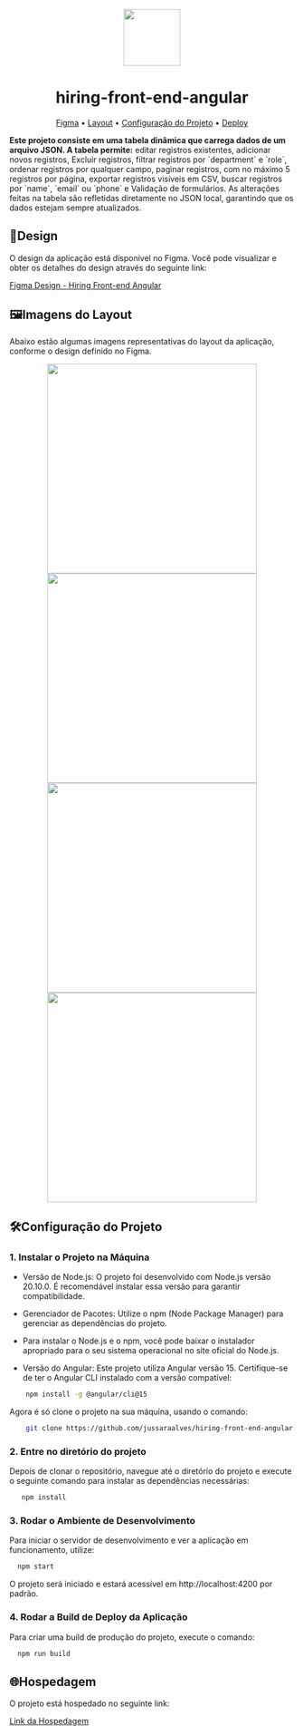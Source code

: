 <p align="center">
<img src="https://github-production-user-asset-6210df.s3.amazonaws.com/76541047/365524077-d98e20f2-997a-4079-9e2b-356f29cc9ff1.png?X-Amz-Algorithm=AWS4-HMAC-SHA256&X-Amz-Credential=AKIAVCODYLSA53PQK4ZA%2F20240909%2Fus-east-1%2Fs3%2Faws4_request&X-Amz-Date=20240909T053843Z&X-Amz-Expires=300&X-Amz-Signature=412cfcfa3f61cfd1374f702dbc2ec83a65cf9bae9e09554366ba0325bd9174bb&X-Amz-SignedHeaders=host&actor_id=76541047&key_id=0&repo_id=803458455" width="100" />
</p>

<h1 align="center">
  hiring-front-end-angular
</h1>

<p align="center">
 <a href="#figma">Figma</a> •
 <a href="#layout">Layout</a> • 
 <a href="#config">Configuração do Projeto</a> • 
 <a href="#deploy">Deploy</a> 
</p>

<p> 
  <strong> Este projeto consiste em uma tabela dinâmica que carrega dados de um arquivo JSON. A tabela permite:</strong> editar registros existentes, adicionar novos registros, Excluir registros, filtrar registros por `department` e `role`, ordenar registros por qualquer campo, paginar registros, com no máximo 5 registros por página, exportar registros visíveis em CSV, buscar registros por `name`, `email` ou `phone` e Validação de formulários.
  As alterações feitas na tabela são refletidas diretamente no JSON local, garantindo que os dados estejam sempre atualizados.
</p>
  
<h2 id="figma">🎨Design</h2> 

O design da aplicação está disponível no Figma. Você pode visualizar e obter os detalhes do design através do seguinte link:

[Figma Design - Hiring Front-end Angular](https://www.figma.com/design/JCwvqIXLh0Kc8TtHW86zCW/hiring-front-end-angular?node-id=1-475&node-type=FRAME&t=V3Xz037K3yza65wf-0)

<h2 id="layout">🖼️Imagens do Layout</h2>

Abaixo estão algumas imagens representativas do layout da aplicação, conforme o design definido no Figma. 

<p align="center">
  
  <img src="https://github.com/user-attachments/assets/a5bc86a7-9d8f-4efd-bfce-62daf261fc6a" width="370"/>
  <img src="https://github.com/user-attachments/assets/00264cdc-f7d1-41bf-a889-be72dfb972d9" width="370"/>
  <img src="https://github.com/user-attachments/assets/cea03407-2ffb-4d62-9a1c-d1ea6ae44b57" width="370"/>
  <img src="https://github.com/user-attachments/assets/020576f3-4e36-45f8-a1ea-1be94da08b7a" width="370"/>

</p>

<h2 id="config">🛠️Configuração do Projeto </h2>

### 1. Instalar o Projeto na Máquina

- Versão de Node.js: O projeto foi desenvolvido com Node.js versão 20.10.0. É recomendável instalar essa versão para garantir compatibilidade.

- Gerenciador de Pacotes: Utilize o npm (Node Package Manager) para gerenciar as dependências do projeto.

- Para instalar o Node.js e o npm, você pode baixar o instalador apropriado para o seu sistema operacional no site oficial do Node.js.

- Versão do Angular:
Este projeto utiliza Angular versão 15. Certifique-se de ter o Angular CLI instalado com a versão compatível:

```bash
    npm install -g @angular/cli@15
```
Agora é só clone o projeto na sua máquina, usando o comando:

```bash
    git clone https://github.com/jussaraalves/hiring-front-end-angular.git
```

### 2. Entre no diretório do projeto
Depois de clonar o repositório, navegue até o diretório do projeto e execute o seguinte comando para instalar as dependências necessárias:

```bash
   npm install
```

### 3. Rodar o Ambiente de Desenvolvimento
Para iniciar o servidor de desenvolvimento e ver a aplicação em funcionamento, utilize:

```bash
  npm start
```
O projeto será iniciado e estará acessível em http://localhost:4200 por padrão.

### 4. Rodar a Build de Deploy da Aplicação
Para criar uma build de produção do projeto, execute o comando:

```bash
  npm run build
```
<h2 id="deploy">🌐Hospedagem</h2>

O projeto está hospedado no seguinte link:

[Link da Hospedagem](https://example.com) 
